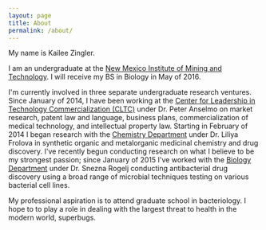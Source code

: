 ```yaml
---
layout: page
title: About
permalink: /about/
---
```

My name is Kailee Zingler.

I am an undergraduate at the [New Mexico Institute of Mining and
Technology](https://en.wikipedia.org/wiki/New_Mexico_Institute_of_Mining_and_Technology).
I will receive my BS in Biology in May of 2016.

I'm currently involved in three separate undergraduate research ventures.  Since
January of 2014, I have been working at the [Center for Leadership in Technology
Commercialization (CLTC)](http://management.nmt.edu/cltc/) under Dr. Peter
Anselmo on market research, patent law and language, business plans,
commercialization of medical technology, and intellectual property law.
Starting in February of 2014 I began research with the [Chemistry
Department](http://infohost.nmt.edu/~chem/) under Dr. Liliya Frolova in
synthetic organic and metalorganic medicinal chemistry and drug discovery. I've
recently begun conducting research on what I believe to be my strongest passion;
since January of 2015 I've worked with the [Biology
Department](http://infohost.nmt.edu/~biology/) under Dr. Snezna Rogelj
conducting antibacterial drug discovery using a broad range of microbial
techniques testing on various bacterial cell lines.

My professional aspiration is to attend graduate school in bacteriology. 
I hope to to play a role in dealing with the largest 
threat to health in the modern world, superbugs.
